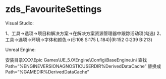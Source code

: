 # zds_FavouriteSettings

Visual Studio:

  1、工具->选项->项目和解决方案->在解决方案资源管理器中跟踪活动项(勾选)
  2、工具->选项->环境->字体和颜色->(E:108 S:175 L:184)|(R:152 G:239 B:213)
  
Unreal Engine:

  安装目录XXX\Epic Games\UE_5.0\Engine\Config\BaseEngine.ini
  查找 Path=“%ENGINEVERSIONAGNOSTICUSERDIR%DerivedDataCache” 替换成 Path=“%GAMEDIR%DerivedDataCache”
